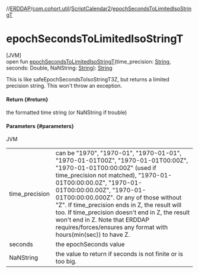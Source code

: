 //[ERDDAP](../../../index.md)/[com.cohort.util](../index.md)/[ScriptCalendar2](index.md)/[epochSecondsToLimitedIsoStringT](epoch-seconds-to-limited-iso-string-t.md)

# epochSecondsToLimitedIsoStringT

[JVM]\
open fun [epochSecondsToLimitedIsoStringT](epoch-seconds-to-limited-iso-string-t.md)(time_precision: [String](https://docs.oracle.com/en/java/javase/21/docs/api/java.base/java/lang/String.html), seconds: Double, NaNString: [String](https://docs.oracle.com/en/java/javase/21/docs/api/java.base/java/lang/String.html)): [String](https://docs.oracle.com/en/java/javase/21/docs/api/java.base/java/lang/String.html)

This is like safeEpochSecondsToIsoStringT3Z, but returns a limited precision string. This won't throw an exception.

#### Return {#return}

the formatted time string (or NaNString if trouble)

#### Parameters {#parameters}

JVM

| | |
|---|---|
| time_precision | can be &quot;1970&quot;, &quot;1970-01&quot;, &quot;1970-01-01&quot;, &quot;1970-01-01T00Z&quot;, &quot;1970-01-01T00:00Z&quot;, &quot;1970-01-01T00:00:00Z&quot; (used if time_precision not matched), &quot;1970-01-01T00:00:00.0Z&quot;, &quot;1970-01-01T00:00:00.00Z&quot;, &quot;1970-01-01T00:00:00.000Z&quot;. Or any of those without &quot;Z&quot;. If time_precision ends in Z, the result will too. If time_precision doesn't end in Z, the result won't end in Z. Note that ERDDAP requires/forces/ensures any format with hours(min(sec)) to have Z. |
| seconds | the epochSeconds value |
| NaNString | the value to return if seconds is not finite or is too big. |
